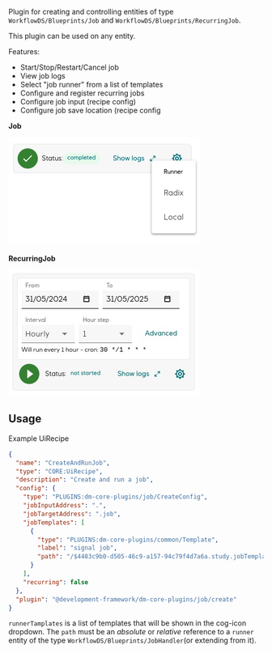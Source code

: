 Plugin for creating and controlling entities of type `WorkflowDS/Blueprints/Job` and `WorkflowDS/Blueprints/RecurringJob`.

This plugin can be used on any entity.

Features:

- Start/Stop/Restart/Cancel job
- View job logs
- Select "job runner" from a list of templates
- Configure and register recurring jobs
- Configure job input (recipe config)
- Configure job save location (recipe config

__Job__

![control](./control.png)

__RecurringJob__

![recurring](./recurring.jpg)
## Usage

Example UiRecipe

``` json
{
  "name": "CreateAndRunJob",
  "type": "CORE:UiRecipe",
  "description": "Create and run a job",
  "config": {
    "type": "PLUGINS:dm-core-plugins/job/CreateConfig",
    "jobInputAddress": ".",
    "jobTargetAddress": ".job",
    "jobTemplates": [
      {
        "type": "PLUGINS:dm-core-plugins/common/Template",
        "label": "signal job",
        "path": "/$4483c9b0-d505-46c9-a157-94c79f4d7a6a.study.jobTemplate"
      }
    ],
    "recurring": false
  },
  "plugin": "@development-framework/dm-core-plugins/job/create"
}
```

`runnerTamplates` is a list of templates that will be shown in the cog-icon dropdown.
The `path` must be an _absolute_ or _relative_ reference to a `runner` entity of the 
type `WorkflowDS/Blueprints/JobHandler`(or extending from it).
